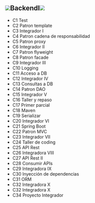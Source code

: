 
<h2><img src="./Más/img/58f23613081d28c09dd15edd335addbe2izquierda.gif">BackendI<img src="./Más/img/58f23613081d28c09dd15edd335addbe2derecha.gif"></h2>
<ul>
    <li>C1 Test</li>
    <li>C2 Patron template</li>
    <li>C3 Integrador I</li>
    <li>C4 Patron cadena de responsabilidad</li>
    <li>C5 Patron proxy</li>
    <li>C6 Integrador II</li>
    <li>C7 Patron flyweight</li>
    <li>C8 Patron facade</li>
    <li>C9 Integrador III</li>
    <li>C10 Logging</li>
    <li>C11 Acceso a DB</li>
    <li>C12 Integrador IV</li>
    <li>C13 Consultas a DB</li>
    <li>C14 Patron DAO</li>
    <li>C15 Integrador V</li>
    <li>C16 Taller y repaso</li>
    <li>C17 Primer parcial</li>
    <li>C18 Maven</li>
    <li>C19 Serializar</li>
    <li>C20 Integrador VI</li>
    <li>C21 Spring Boot</li>
    <li>C22 Patron MVC</li>
    <li>C23 Integrador VII</li>
    <li>C24 Taller de coding</li>
    <li>C25 API Rest</li>
    <li>C26 Integradora VIII</li>
    <li>C27 API Rest II</li>
    <li>C28 Consumir APIs</li>
    <li>C29 Integradora IX</li>
    <li>C30 Inyección de dependencias</li>
    <li>C31 ORM</li>
    <li>C32 Integradora X</li>
    <li>C32 Integradora X</li>
    <li>C34 Proyecto Integrador</li>
  </ul>
